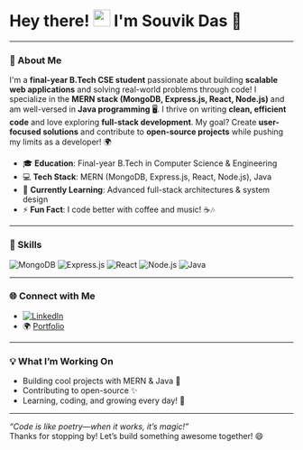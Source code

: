 
# Hey there! <img src="https://raw.githubusercontent.com/MartinHeinz/MartinHeinz/master/wave.gif" width="30px"> I'm Souvik Das 🌟


<!-- Add your own banner image URL -->

---

### 🚀 About Me
I'm a **final-year B.Tech CSE student** passionate about building **scalable web applications** and solving real-world problems through code! I specialize in the **MERN stack (MongoDB, Express.js, React, Node.js)** and am well-versed in **Java programming** 🖥️. I thrive on writing **clean, efficient code** and love exploring **full-stack development**. My goal? Create **user-focused solutions** and contribute to **open-source projects** while pushing my limits as a developer! 🌍

- 🎓 **Education**: Final-year B.Tech in Computer Science & Engineering  
- 💻 **Tech Stack**: MERN (MongoDB, Express.js, React, Node.js), Java  
- 🌱 **Currently Learning**: Advanced full-stack architectures & system design  
- ⚡ **Fun Fact**: I code better with coffee and music! ☕🎶  

---

### 🔧 Skills
![MongoDB](https://img.shields.io/badge/-MongoDB-47A248?style=flat-square&logo=mongodb&logoColor=white) ![Express.js](https://img.shields.io/badge/-Express.js-000000?style=flat-square&logo=express&logoColor=white) ![React](https://img.shields.io/badge/-React-61DAFB?style=flat-square&logo=react&logoColor=black) ![Node.js](https://img.shields.io/badge/-Node.js-339933?style=flat-square&logo=node.js&logoColor=white) ![Java](https://img.shields.io/badge/-Java-007396?style=flat-square&logo=java&logoColor=white)  

---

### 🌐 Connect with Me
- [![LinkedIn](https://img.shields.io/badge/-LinkedIn-0A66C2?style=flat-square&logo=linkedin&logoColor=white)](https://www.linkedin.com/in/your-profile)  
- 🌍 [Portfolio](https://your-portfolio-link.com)  

---

### 💡 What I’m Working On
- Building cool projects with MERN & Java 🚀  
- Contributing to open-source ✨  
- Learning, coding, and growing every day! 🌟  

---

*“Code is like poetry—when it works, it’s magic!”*  
Thanks for stopping by! Let’s build something awesome together! 😄
